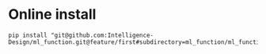 # Online install
```
pip install "git@github.com:Intelligence-Design/ml_function.git@feature/first#subdirectory=ml_function/ml_function_utils"
```